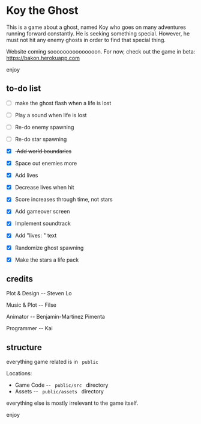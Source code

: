 # Koy the Ghost

This is a game about a ghost, named Koy who goes on many adventures running forward constantly. He is seeking something special. However, he must not hit any enemy ghosts in order to find that special thing. 

Website coming sooooooooooooooon. For now, check out the game in beta: https://bakon.herokuapp.com

enjoy

## to-do list
- [ ] make the ghost flash when a life is lost
- [ ] Play a sound when life is lost
- [ ] Re-do enemy spawning
- [ ] Re-do star spawning
- [x] <strike> Add world boundaries </strike>
- [x] Space out enemies more
- [x] Add lives
- [x] Decrease lives when hit
- [x] Score increases through time, not stars
- [x] Add gameover screen
- [x] Implement soundtrack
- [x] Add "lives: " text
- [x] Randomize ghost spawning
- [x] Make the stars a life pack


## credits

Plot & Design -- Steven Lo

Music & Plot -- Filse

Animator -- Benjamin-Martinez Pimenta

Programmer -- Kai 


## structure

everything game related is in <code> public </code>

Locations: 
- Game Code -- <code> public/src </code> directory
- Assets -- <code> public/assets </code> directory

everything else is mostly irrelevant to the game itself. 

enjoy
